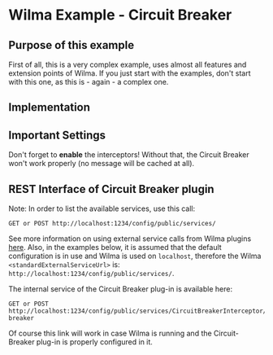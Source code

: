 Wilma Example - Circuit Breaker
=============================

Purpose of this example
---------------------------------------
First of all, this is a very complex example, uses almost all features and extension points of Wilma.
If you just start with the examples, don't start with this one, as this is - again - a complex one.


Implementation
---------------------------------------

Important Settings
---------------------------------------
Don't forget to **enable** the interceptors! Without that, the Circuit Breaker won't work properly (no message will be cached at all).

REST Interface of Circuit Breaker plugin
---------------------------------------
Note: In order to list the available services, use this call:
```
GET or POST http://localhost:1234/config/public/services/
```
See more information on using external service calls from Wilma plugins [here](https://github.com/epam/Wilma/wiki/Service-extensions-in-Plugins).
Also, in the examples below, it is assumed that the default configuration is in use and Wilma is used on `localhost`,
therefore the Wilma `<standardExternalServiceUrl>` is: `http://localhost:1234/config/public/services/`.

The internal service of the Circuit Breaker plug-in is available here:
```
GET or POST http://localhost:1234/config/public/services/CircuitBreakerInterceptor/circuit-breaker
```
Of course this link will work in case Wilma is running and the Circuit-Breaker plug-in is properly configured in it.

